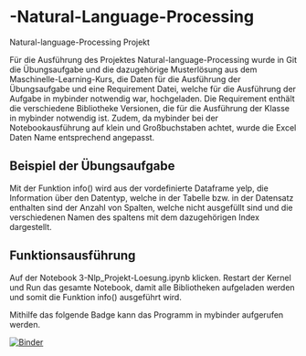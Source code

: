 # -Natural-Language-Processing

Natural-language-Processing Projekt

Für die Ausführung des Projektes Natural-language-Processing wurde in Git die Übungsaufgabe und die dazugehörige Musterlösung aus dem Maschinelle-Learning-Kurs, die Daten für die Ausführung der Übungsaufgabe und eine Requirement Datei, welche für die Ausführung der Aufgabe in mybinder notwendig war, hochgeladen.
Die Requirement enthält die verschiedene Bibliotheke Versionen, die für die Ausführung der Klasse in mybinder notwendig ist. Zudem, da mybinder bei der Notebookausführung auf klein und Großbuchstaben achtet, wurde die Excel Daten Name entsprechend angepasst.

## Beispiel der Übungsaufgabe
Mit der Funktion info() wird aus der vordefinierte Dataframe yelp, die Information über den Datentyp, welche in der Tabelle bzw. in der Datensatz enthalten sind der Anzahl von Spalten, welche nicht ausgefüllt sind und die verschiedenen Namen des spaltens mit dem dazugehörigen Index dargestellt.

## Funktionsausführung
Auf der Notebook 3-Nlp_Projekt-Loesung.ipynb klicken.
Restart der Kernel und Run das gesamte Notebook, damit alle Bibliotheken aufgeladen werden und somit die Funktion info() ausgeführt wird.


Mithilfe das folgende Badge kann das Programm in mybinder aufgerufen werden.

[![Binder](https://mybinder.org/badge_logo.svg)](https://mybinder.org/v2/gh/dimoua/-Natural-Language-Processing.git/HEAD)
